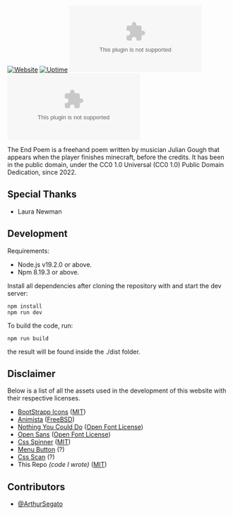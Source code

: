 [![Website](https://raw.githubusercontent.com/ArthurSegato/Website-TheEndPoem/main/githubLogo.svg)](https://www.theendpoem.com)
[![Uptime](https://img.shields.io/website?url=https%3A%2F%2Fwww.theendpoem.com)](https://img.shields.io/website?url=https%3A%2F%2Fwww.theendpoem.com)
[![HSTS Status](https://img.shields.io/hsts/preload/theendpoem.com)](https://img.shields.io/hsts/preload/theendpoem.com)
[![Mozilla HTTP Observatory](https://img.shields.io/mozilla-observatory/grade/www.theendpoem.com?publish)](https://img.shields.io/mozilla-observatory/grade/www.theendpoem.com?publish)

The End Poem is a freehand poem written by musician Julian Gough that appears when the player finishes minecraft, before the credits. It has been in the public domain, under the CC0 1.0 Universal (CC0 1.0) Public Domain Dedication, since 2022.

## Special Thanks
- Laura Newman

## Development
Requirements:

- Node.js v19.2.0 or above.
- Npm 8.19.3 or above.

Install all dependencies after cloning the repository with and start the dev server:
```
npm install
npm run dev
```
To build the code, run:
```
npm run build
``` 
the result will be found inside the ./dist folder.

## Disclaimer
Below is a list of all the assets used in the development of this website with their respective licenses.
- [BootStrapp Icons](https://icons.getbootstrap.com) ([MIT](https://github.com/twbs/icons/blob/main/LICENSE.md))
- [Animista](https://animista.net) ([FreeBSD](https://animista.net/license))
- [Nothing You Could Do](https://fonts.google.com/specimen/Nothing+You+Could+Do) ([Open Font License](https://scripts.sil.org/cms/scripts/page.php?site_id=nrsi&id=OFL))
- [Open Sans](https://fonts.google.com/specimen/Open+Sans) ([Open Font License](https://scripts.sil.org/cms/scripts/page.php?site_id=nrsi&id=OFL))
- [Css Spinner](https://cssloaders.github.io) ([MIT](https://github.com/vineethtrv/css-loader/blob/master/LICENSE))
- [Menu Button](https://codepen.io/himalayasingh/pen/KOdJPM) (?)
- [Css Scan](https://getcssscan.com/css-box-shadow-examples) (?)
- This Repo *(code I wrote)* ([MIT](https://github.com/ArthurSegato/Website-TheEndPoem/blob/main/LICENSE))

## Contributors
- [@ArthurSegato](https://github.com/ArthurSegato)
